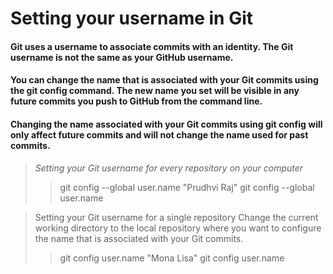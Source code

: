 # Setting your username in Git

#### Git uses a username to associate commits with an identity. The Git username is not the same as your GitHub username.

#### You can change the name that is associated with your Git commits using the git config command. The new name you set will be visible in any future commits you push to GitHub from the command line.

#### Changing the name associated with your Git commits using git config will only affect future commits and will not change the name used for past commits.

> *Setting your Git username for every repository on your computer*
> > git config --global user.name "Prudhvi Raj"
> > git config --global user.name

> Setting your Git username for a single repository
> Change the current working directory to the local repository where you want to configure the name that is associated with your Git commits.
> > git config user.name "Mona Lisa"
> > git config user.name

